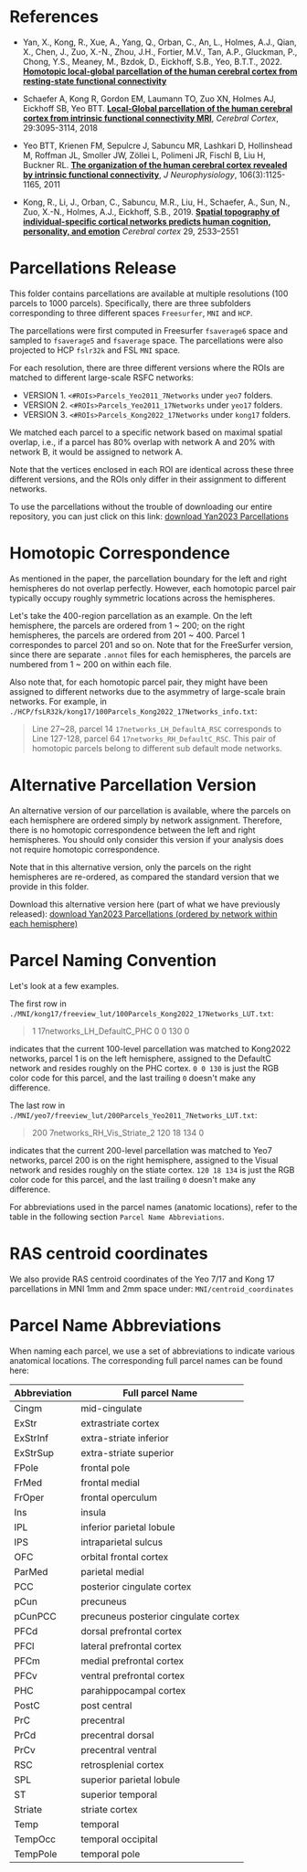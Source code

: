 References 
=====================
+ Yan, X., Kong, R., Xue, A., Yang, Q., Orban, C., An, L., Holmes, A.J., Qian, X., Chen, J., Zuo, X.-N., Zhou, J.H., Fortier, M.V., Tan, A.P., Gluckman, P., Chong, Y.S., Meaney, M., Bzdok, D., Eickhoff, S.B., Yeo, B.T.T., 2022. [**Homotopic local-global parcellation of the human cerebral cortex from resting-state functional connectivity**](https://doi.org/10.1101/2022.10.25.513788)

+ Schaefer A, Kong R, Gordon EM, Laumann TO, Zuo XN, Holmes AJ, Eickhoff SB, Yeo BTT. [**Local-Global parcellation of the human cerebral cortex from intrinsic functional connectivity MRI**](http://people.csail.mit.edu/ythomas/publications/2018LocalGlobal-CerebCor.pdf), *Cerebral Cortex*, 29:3095-3114, 2018

+ Yeo BTT, Krienen FM, Sepulcre J, Sabuncu MR, Lashkari D, Hollinshead M, Roffman JL, Smoller JW, Zöllei L, Polimeni JR, Fischl B, Liu H, Buckner RL. [**The organization of the human cerebral cortex revealed by intrinsic functional connectivity**](http://people.csail.mit.edu/ythomas/publications/2011CorticalOrganization-JNeurophysiol.pdf), *J Neurophysiology*, 106(3):1125-1165, 2011

+ Kong, R., Li, J., Orban, C., Sabuncu, M.R., Liu, H., Schaefer, A., Sun, N., Zuo, X.-N., Holmes, A.J., Eickhoff, S.B., 2019. [**Spatial topography of individual-specific cortical networks predicts human cognition, personality, and emotion**](https://pubmed.ncbi.nlm.nih.gov/29878084/) *Cerebral cortex* 29, 2533–2551


Parcellations Release
=====================
This folder contains parcellations are available at multiple resolutions (100 parcels to 1000 parcels). Specifically, there are three subfolders corresponding to three different spaces ```Freesurfer```, ```MNI``` and ```HCP```. 

The parcellations were first computed in Freesurfer ```fsaverage6``` space and sampled to ```fsaverage5``` and ```fsaverage``` space. The parcellations were also projected to HCP ```fslr32k``` and FSL ```MNI``` space. 

For each resolution, there are three different versions where the ROIs are matched to different large-scale RSFC networks:

* VERSION 1. `<#ROIs>Parcels_Yeo2011_7Networks` under `yeo7` folders.
* VERSION 2. `<#ROIs>Parcels_Yeo2011_17Networks` under `yeo17` folders.
* VERSION 3. `<#ROIs>Parcels_Kong2022_17Networks` under `kong17` folders.

We matched each parcel to a specific network based on maximal spatial overlap, i.e., if a parcel has 80% overlap with network A and 20% with network B, it would be assigned to network A.

Note that the vertices enclosed in each ROI are identical across these three different versions, and the ROIs only differ in their assignment to different networks.

To use the parcellations without the trouble of downloading our entire repository, you can just click on this link: [download Yan2023 Parcellations](https://minhaskamal.github.io/DownGit/#/home?url=https://github.com/ThomasYeoLab/CBIG/tree/master/stable_projects/brain_parcellation/Yan2023_homotopic/parcellations)

Homotopic Correspondence
=====================
As mentioned in the paper, the parcellation boundary for the left and right hemispheres do not overlap perfectly. However, each homotopic parcel pair typically occupy roughly symmetric locations across the hemispheres.

Let's take the 400-region parcellation as an example. On the left hemisphere, the parcels are ordered from 1 ~ 200; on the right hemispheres, the parcels are ordered from 201 ~ 400. Parcel 1 correspondes to parcel 201 and so on. Note that for the FreeSurfer version, since there are separate ```.annot``` files for each hemispheres, the parcels are numbered from 1 ~ 200 on within each file.

Also note that, for each homotopic parcel pair, they might have been assigned to different networks due to the asymmetry of large-scale brain networks. For example, in `./HCP/fsLR32k/kong17/100Parcels_Kong2022_17Networks_info.txt`:

> Line 27~28, parcel 14 `17networks_LH_DefaultA_RSC` corresponds to Line 127-128, parcel 64 `17networks_RH_DefaultC_RSC`. This pair of homotopic parcels belong to different sub default mode networks.

Alternative Parcellation Version
========================
An alternative version of our parcellation is available, where the parcels on each hemisphere are ordered simply by network assignment. Therefore, there is no homotopic correspondence between the left and right hemispheres. You should only consider this version if your analysis does not require homotopic correspondence.

Note that in this alternative version, only the parcels on the right hemispheres are re-ordered, as compared the standard version that we provide in this folder.

Download this alternative version here (part of what we have previously released): [download Yan2023 Parcellations (ordered by network within each hemisphere)](https://minhaskamal.github.io/DownGit/#/home?url=https://github.com/ThomasYeoLab/CBIG/tree/c874d05cf760999427d7d2be5390b4fea21dd439/stable_projects/brain_parcellation/Yan2023_homotopic/parcellations)

Parcel Naming Convention
========================

Let's look at a few examples.

The first row in `./MNI/kong17/freeview_lut/100Parcels_Kong2022_17Networks_LUT.txt`:

> 1 17networks_LH_DefaultC_PHC 0 0 130 0

indicates that the current 100-level parcellation was matched to Kong2022 networks, parcel 1 is on the left hemisphere, assigned to the DefaultC network and resides roughly on the PHC cortex. `0 0 130` is just the RGB color code for this parcel, and the last trailing `0` doesn't make any difference.

The last row in `./MNI/yeo7/freeview_lut/200Parcels_Yeo2011_7Networks_LUT.txt`:

> 200 7networks_RH_Vis_Striate_2 120 18 134 0

indicates that the current 200-level parcellation was matched to Yeo7 networks, parcel 200 is on the right hemisphere, assigned to the Visual network and resides roughly on the stiate cortex. `120 18 134` is just the RGB color code for this parcel, and the last trailing `0` doesn't make any difference.

For abbreviations used in the parcel names (anatomic locations), refer to the table in the following section `Parcel Name Abbreviations`.

RAS centroid coordinates
=====================
We also provide RAS centroid coordinates of the Yeo 7/17 and Kong 17 parcellations in MNI 1mm and 2mm space under: `MNI/centroid_coordinates`


Parcel Name Abbreviations
=====================
When naming each parcel, we use a set of abbreviations to indicate various anatomical locations. The corresponding full parcel names can be found here:

| Abbreviation | Full parcel Name |
| ---- | ---- |
| Cingm | mid-cingulate |
| ExStr | extrastriate cortex |
| ExStrInf | extra-striate inferior |
| ExStrSup | extra-striate superior |
| FPole | frontal pole |
| FrMed | frontal medial |
| FrOper | frontal operculum |
| Ins | insula |
| IPL | inferior parietal lobule |
| IPS | intraparietal sulcus |
| OFC | orbital frontal cortex |
| ParMed | parietal medial |
| PCC | posterior cingulate cortex |
| pCun | precuneus |
| pCunPCC | precuneus posterior cingulate cortex |
| PFCd | dorsal prefrontal cortex |
| PFCl | lateral prefrontal cortex |
| PFCm | medial prefrontal cortex |
| PFCv | ventral prefrontal cortex |
| PHC | parahippocampal cortex |
| PostC | post central |
| PrC | precentral |
| PrCd | precentral dorsal |
| PrCv | precentral ventral |
| RSC | retrosplenial cortex |
| SPL | superior parietal lobule |
| ST | superior temporal |
| Striate | striate cortex |
| Temp | temporal |
| TempOcc | temporal occipital |
| TempPole | temporal pole |
